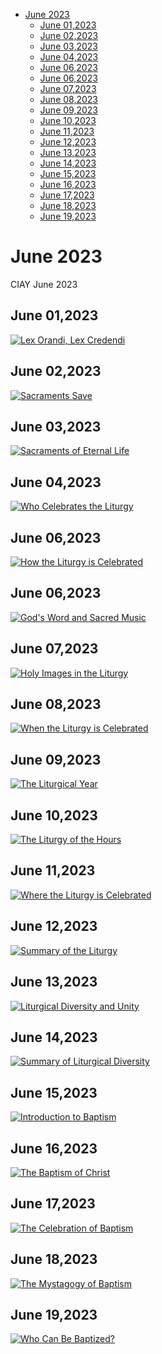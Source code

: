 <!-- toc -->

- [June 2023](#june-2023)
  * [June 01,2023](#june-012023)
  * [June 02,2023](#june-022023)
  * [June 03,2023](#june-032023)
  * [June 04,2023](#june-042023)
  * [June 06,2023](#june-062023)
  * [June 06,2023](#june-062023-1)
  * [June 07,2023](#june-072023)
  * [June 08,2023](#june-082023)
  * [June 09,2023](#june-092023)
  * [June 10,2023](#june-102023)
  * [June 11,2023](#june-112023)
  * [June 12,2023](#june-122023)
  * [June 13,2023](#june-132023)
  * [June 14,2023](#june-142023)
  * [June 15,2023](#june-152023)
  * [June 16,2023](#june-162023)
  * [June 17,2023](#june-172023)
  * [June 18,2023](#june-182023)
  * [June 19,2023](#june-192023)

<!-- tocstop -->

# June 2023 #
CIAY June 2023

## June 01,2023 ##

[![Lex Orandi, Lex Credendi](https://raw.githubusercontent.com/fernal73/CIAY/main/June/jpgs/Day152.jpg)](https://youtu.be/hEeFKpG1G74 "Lex Orandi, Lex Credendi")

## June 02,2023 ##

[![Sacraments Save](https://raw.githubusercontent.com/fernal73/CIAY/main/June/jpgs/Day153.jpg)](https://youtu.be/jmusTMQ8KAk "Sacraments Save")

## June 03,2023 ##

[![Sacraments of Eternal Life](https://raw.githubusercontent.com/fernal73/CIAY/main/June/jpgs/Day154.jpg)](https://youtu.be/WOK-0hzrhW8 "Sacraments of Eternal Life")

## June 04,2023 ##

[![Who Celebrates the Liturgy](https://raw.githubusercontent.com/fernal73/CIAY/main/June/jpgs/Day155.jpg)](https://youtu.be/HISFpRDTMtU "Who Celebrates the Liturgy")

## June 06,2023 ##

[![How the Liturgy is Celebrated](https://raw.githubusercontent.com/fernal73/CIAY/main/June/jpgs/Day156.jpg)](https://youtu.be/sxwN2A9f6zQ "How the Liturgy is Celebrated")

## June 06,2023 ##

[![God's Word and Sacred Music](https://raw.githubusercontent.com/fernal73/CIAY/main/June/jpgs/Day157.jpg)](https://youtu.be/dk2yhGnJiGo "God's Word and Sacred Music")

## June 07,2023 ##

[![Holy Images in the Liturgy](https://raw.githubusercontent.com/fernal73/CIAY/main/June/jpgs/Day158.jpg)](https://youtu.be/o8kPupmqcYI "Holy Images in the Liturgy")

## June 08,2023 ##

[![When the Liturgy is Celebrated](https://raw.githubusercontent.com/fernal73/CIAY/main/June/jpgs/Day159.jpg)](https://youtu.be/JcCyyJyc-4I "When the Liturgy is Celebrated")

## June 09,2023 ##

[![The Liturgical Year](https://raw.githubusercontent.com/fernal73/CIAY/main/June/jpgs/Day160.jpg)](https://youtu.be/d5fmEvwwCBE "The Liturgical Year")

## June 10,2023 ##

[![The Liturgy of the Hours](https://raw.githubusercontent.com/fernal73/CIAY/main/June/jpgs/Day161.jpg)](https://youtu.be/MgxDDU7Fa2E "The Liturgy of the Hours")

## June 11,2023 ##

[![Where the Liturgy is Celebrated](https://raw.githubusercontent.com/fernal73/CIAY/main/June/jpgs/Day162.jpg)](https://youtu.be/looYeHbdIvw "Where the Liturgy is Celebrated")

## June 12,2023 ##

[![Summary of the Liturgy](https://raw.githubusercontent.com/fernal73/CIAY/main/June/jpgs/Day163.jpg)](https://youtu.be/YfvaDJFb2HE "Summary of the Liturgy")

## June 13,2023 ##

[![Liturgical Diversity and Unity](https://raw.githubusercontent.com/fernal73/CIAY/main/June/jpgs/Day164.jpg)](https://youtu.be/DiueLBhlTCc "Liturgical Diversity and Unity")

## June 14,2023 ##

[![Summary of Liturgical Diversity](https://raw.githubusercontent.com/fernal73/CIAY/main/June/jpgs/Day165.jpg)](https://youtu.be/nCmdHI9HCug "Summary of Liturgical Diversity")

## June 15,2023 ##

[![Introduction to Baptism](https://raw.githubusercontent.com/fernal73/CIAY/main/June/jpgs/Day166.jpg)](https://youtu.be/8687uCbz0D0 "Introduction to Baptism")

## June 16,2023 ##

[![The Baptism of Christ](https://raw.githubusercontent.com/fernal73/CIAY/main/June/jpgs/Day167.jpg)](https://youtu.be/3eMcnzugtkA "The Baptism of Christ")

## June 17,2023 ##

[![The Celebration of Baptism](https://raw.githubusercontent.com/fernal73/CIAY/main/June/jpgs/Day168.jpg)](https://youtu.be/TdJyJnPHiWA "The Celebration of Baptism")

## June 18,2023 ##

[![The Mystagogy of Baptism](https://raw.githubusercontent.com/fernal73/CIAY/main/June/jpgs/Day169.jpg)](https://youtu.be/5d45Gr5Udgw "The Mystagogy of Baptism")

## June 19,2023 ##

[![Who Can Be Baptized?](https://raw.githubusercontent.com/fernal73/CIAY/main/June/jpgs/Day170.jpg)](https://youtu.be/Dmn6P8e5AcU "Who Can Be Baptized?")
